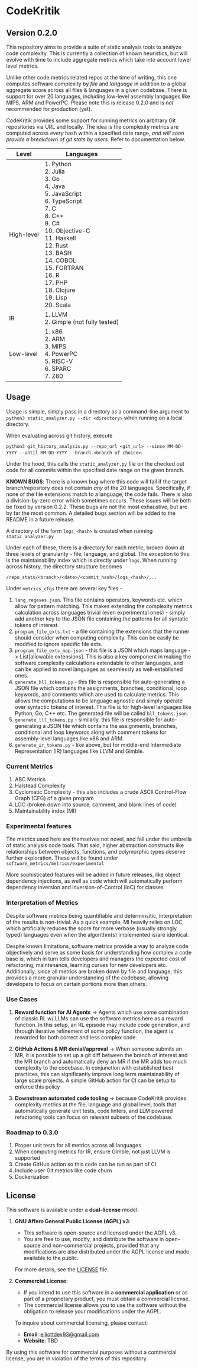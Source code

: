 # CodeKritik


## Version 0.2.0
This repository aims to provide a suite of static analysis tools to analyze code complexity. This is currently a collection of known heuristics, but will evolve with time to include aggregate metrics which take into account lower level metrics. 

Unlike other code metrics related repos at the time of writing, this one computes software complexity by *file* and *language* in addition to a global aggregate score across all files & languages in a given codebase. There is support for over 20 languages, including low-level assembly languages like MIPS, ARM and PowerPC. Please note this is release 0.2.0 and is *not* recommended for production (yet). 

CodeKritik provides some support for running metrics on arbitrary Git repositories via URL and locally. The idea is the complexity metrics are computed across *every* hash within a specified date range, *and will soon provide a breakdown of git stats by users*. Refer to documentation below. 

| Level       | Languages                     |
|-------------|---------------------------------- |
| High-level  | 1. Python <br> 2. Julia <br> 3. Go <br> 4. Java <br> 5. JavaScript <br> 6. TypeScript <br> 7. C <br> 8. C++ <br> 9. C# <br> 10. Objective-C <br> 11. Haskell <br> 12. Rust <br> 13. BASH <br> 14. COBOL <br> 15. FORTRAN <br> 16. R <br> 17. PHP <br> 18. Clojure <br> 19. Lisp <br> 20. Scala <br>|
| IR          | 1. LLVM <br> 2. Gimple (not fully tested) <br>  |
| Low-level   | 1. x86 <br> 2. ARM <br> 3. MIPS <br> 4. PowerPC <br> 5. RISC-V <br> 6. SPARC <br> 7. Z80 <br> |

## Usage

Usage is simple, simply pass in a directory as a command-line argument to `python3 static_analyzer.py --dir <directory>` when running on a local directory.


When evaluating across git history, execute

`python3 git_history_analysis.py --repo_url <git_url> --since MM-DD-YYYY --until MM-DD-YYYY --branch <branch of choice>`. 

Under the hood, this calls the `static_analyzer.py` file on the checked out code for all commits within the specified date range on the given branch. 

**KNOWN BUGS**:  There is a known bug where this code will fail if the target branch/repository does not contain *any* of the 20 languages. Specifically, if none of the file extensions match to a language, the code fails. There is also a division-by-zero error which sometimes occurs. These issues will be both be fixed by version 0.2.2. These bugs are not the most exhaustive, but are by far the most common. A detailed bugs section will be added to the README in a future release. 

A directory of the form `logs_<hash>` is created when running `static_analyzer.py`

Under each of these, there is a directory for each metric, broken down at three levels of granularity - file, language, and global. The exception to this is the maintainability index which is directly under `logs`. When running across history, the directory structure becomes

`/repo_stats/<branch>/<date>/<commit_hash>/logs_<hash>/...`

Under `metrics_cfgs` there are several key files -
  1) `lang_regexes.json`. This file contains operators, keywords etc. which allow for pattern matching. This makes extending the complexity metrics calculation across languages trivial (even experimental ones) - simply add another key to the JSON file containing the patterns for all syntatic tokens of interest. 
  2) `program_file_exts.txt` - a file containing the extensions that the runner should consider when computing complexity. This can be easily be modified to ignore specific file exts. 
  3) `program_file_exts_map.json` - this file is a JSON which maps language -> List[allowable extensions]. This is also a key component in making the software complexity calculations extendable to other languages, and can be applied to novel languages as seamlessly as well-established ones.
  4) `generate_hll_tokens.py` - this file is responsible for auto-generating a JSON file which contains the assignments, branches, conditional, loop keywords, and comments which are used to calculate metrics. This allows the computations to be language agnostic and simply operate over syntactic tokens of interest. This file is for high-level languages like Python, Go, C++ etc. The generated file will be called `hll_tokens.json`. 
  5) `generate_lll_tokens.py` - similarly, this file is responsible for auto-generating a JSON file which contains the assignments, branches, conditional and loop keywords along with comment tokens for assembly-level languages like x86 and ARM.
  6) `generate_ir_tokens.py` - like above, but for middle-end Intermediate Representation (IR) languages like LLVM and Gimble.


### Current Metrics

1) ABC Metrics
2) Halstead Complexity
3) Cyclomatic Complexity - this also includes a crude ASCII Control-Flow Graph (CFG) of a given program 
4) LOC (broken down into source, comment, and blank lines of code)
5) Maintainability index (MI)
   
### Experimental features

The metrics used here are themselves not novel, and fall under the umbrella of static analysis code tools. That said, higher abstraction constructs like relationships between objects, functions, and polymorphic types deserve further exploration. These will be found under `software_metrics/metrics/experimental`

More sophisticated features will be added in future releases, like object dependency injections, as well as code which will automatically perform dependency inversion and Inversion-of-Control (IoC) for classes

### Interpretation of Metrics

Despite software metrics being quantifiable and determinsitic, interpretation of the results is non-trivial. As a quick example, MI heavily relies on LOC, which artificially reduces the score for more verbose (usually strongly typed) languages even when the algorithm(s) implemented is/are identical. 

Despite known limitations, software metrics provide a way to analyze code objectively and serve as some basis for understanding how complex a code base is, which in turn tells developers and managers the expected cost of refactoring, maintenance, learning curves for new developers etc. Additionally, since all metrics are broken down by file and language, this provides a more granular understanding of the codebase, allowing developers to focus on certain portions more than others. 

### Use Cases

1) **Reward function for AI Agents** -> Agents which use some combination of classic RL w/ LLMs can use the software metrics here as a reward function. In this setup, an RL episode may include code generation, and through iterative refinement of some policy function, the agent is rewarded for both correct and less complex code.

2) **GitHub Actions & MR denial/approval** -> When someone submits an MR, it is possible to set up a git diff between the branch of interest and the MR branch and automatically deny an MR if the MR adds too much complexity to the codebase. In conjunction with established best practices, this can significantly improve long term maintainability of large scale projects. A simple GitHub action for CI can be setup to enforce this policy 
3) **Downstream automated code tooling** -> because CodeKritik provides complexity metrics at the file, language and global level, tools that automatically generate unit tests, code linters, and LLM powered refactoring tools can focus on relevant subsets of the codebase. 

### Roadmap to 0.3.0

1) Proper unit tests for all metrics across all languages
2) When computing metrics for IR, ensure Gimble, not just LLVM is supported
3) Create GitHub action so this code can be run as part of CI
4) Include user Git metrics like code churn
5) Dockerization

 
## License

This software is available under a **dual-license** model:

1. **GNU Affero General Public License (AGPL) v3**:
   - This software is open-source and licensed under the AGPL v3.
   - You are free to use, modify, and distribute the software in open-source and non-commercial projects, provided that any modifications are also distributed under the AGPL license and made available to the public.

   For more details, see the [LICENSE](./LICENSE) file.

2. **Commercial License**:
   - If you intend to use this software in a **commercial application** or as part of a proprietary product, you must obtain a commercial license.
   - The commercial license allows you to use the software without the obligation to release your modifications under the AGPL.

   To inquire about commercial licensing, please contact:

   - **Email**: elliottdev93@gmail.com
   - **Website**: TBD

By using this software for commercial purposes without a commercial license, you are in violation of the terms of this repository.
